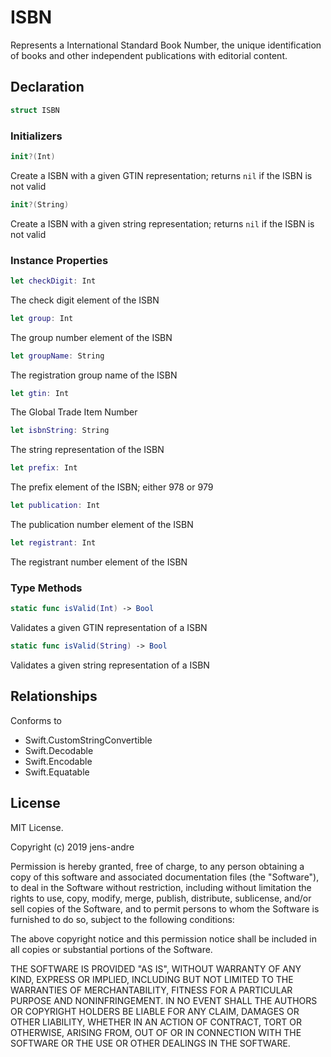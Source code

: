 # ISBN

Represents a International Standard Book Number, the unique identification of books and other independent publications with editorial content.

## Declaration

```swift
struct ISBN
```

### Initializers

```swift
init?(Int)
```
Create a ISBN with a given GTIN representation; returns `nil` if the ISBN is not valid

```swift
init?(String)
```
Create a ISBN with a given string representation; returns `nil` if the ISBN is not valid

### Instance Properties

```swift
let checkDigit: Int
```
The check digit element of the ISBN

```swift
let group: Int
```
The group number element of the ISBN

```swift
let groupName: String
```
The registration group name of the ISBN

```swift
let gtin: Int
```
The Global Trade Item Number

```swift
let isbnString: String
```
The string representation of the ISBN

```swift
let prefix: Int
```
The prefix element of the ISBN; either 978 or 979

```swift
let publication: Int
```
The publication number element of the ISBN

```swift
let registrant: Int
```
The registrant number element of the ISBN

### Type Methods

```swift
static func isValid(Int) -> Bool
```
Validates a given GTIN representation of a ISBN

```swift
static func isValid(String) -> Bool
```
Validates a given string representation of a ISBN

## Relationships

Conforms to

- Swift.CustomStringConvertible
- Swift.Decodable
- Swift.Encodable
- Swift.Equatable

## License

MIT License.

Copyright (c) 2019 jens-andre

Permission is hereby granted, free of charge, to any person obtaining a copy of this software and associated documentation files (the "Software"), to deal in the Software without restriction, including without limitation the rights to use, copy, modify, merge, publish, distribute, sublicense, and/or sell copies of the Software, and to permit persons to whom the Software is furnished to do so, subject to the following conditions:

The above copyright notice and this permission notice shall be included in all copies or substantial portions of the Software.

THE SOFTWARE IS PROVIDED "AS IS", WITHOUT WARRANTY OF ANY KIND, EXPRESS OR IMPLIED, INCLUDING BUT NOT LIMITED TO THE WARRANTIES OF MERCHANTABILITY, FITNESS FOR A PARTICULAR PURPOSE AND NONINFRINGEMENT. IN NO EVENT SHALL THE AUTHORS OR COPYRIGHT HOLDERS BE LIABLE FOR ANY CLAIM, DAMAGES OR OTHER LIABILITY, WHETHER IN AN ACTION OF CONTRACT, TORT OR OTHERWISE, ARISING FROM, OUT OF OR IN CONNECTION WITH THE SOFTWARE OR THE USE OR OTHER DEALINGS IN THE SOFTWARE.
